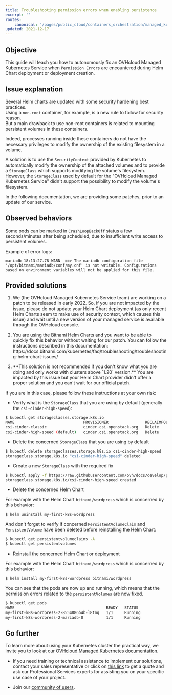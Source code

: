 ```yaml
---
title: Troubleshooting permission errors when enabling persistence
excerpt: ''
routes:
    canonical: '/pages/public_cloud/containers_orchestration/managed_kubernetes/fix-persistent-volumes-permissions'
updated: 2021-12-17
---
```


## Objective

This guide will teach you how to autonomously fix an OVHcloud Managed Kubernetes Service when `Permission Errors` are encountered during Helm Chart deployment or deployment creation.

## Issue explanation

Several Helm charts are updated with some security hardening best practices.<br>
Using a `non-root` container, for example, is a new rule to follow for security reason.<br>
But a main drawback to use non-root containers is related to mounting persistent volumes in these containers.

Indeed, processes running inside these containers do not have the necessary privileges to modify the ownership of the existing filesystem in a volume.

A solution is to use the `SecurityContext` provided by Kubernetes to automatically modify the ownership of the attached volumes and to provide a `StorageClass` which supports modifying the volume's filesystem.<br>
However, the `StorageClass` used by default for the "OVHcloud Managed Kubernetes Service" didn't support the possibility to modify the volume's filesystem.

In the following documentation, we are providing some patches, prior to an update of our service.

## Observed behaviors

Some pods can be marked in `CrashLoopBackOff` status a few seconds/minutes after being scheduled, due to insufficient write access to persistent volumes.

Example of error logs:

```log
mariadb 18:13:27.78 WARN  ==> The mariadb configuration file '/opt/bitnami/mariadb/conf/my.cnf' is not writable. Configurations based on environment variables will not be applied for this file.
```

## Provided solutions

1. We (the OVHcloud Managed Kubernetes Service team) are working on a patch to be released in early 2022. So, if you are not impacted by the issue, please do not update your Helm Chart deployment (as only recent Helm Charts seem to make use of security context, which causes this issue) and wait until a new version of your managed service is available through the OVHcloud console.

<ol start="2">
  <li>You are using the Bitnami Helm Charts and you want to be able to quickly fix this behavior without waiting for our patch. You can follow the instructions described in this documentation: https://docs.bitnami.com/kubernetes/faq/troubleshooting/troubleshooting-helm-chart-issues/
</ol>

<ol start="3">
  <li>**This solution is not recommended if you don't know what you are doing and only works with clusters above `1.20` version.** 
  You are impacted by this issue but your Helm Chart provider didn't offer a proper solution and you can't wait for our official patch.  
</ol>

If you are in this case, please follow these instructions at your own risk:

- Verify what is the `StorageClass` that you are using by default (generally the `csi-cinder-high-speed`):

```bash
$ kubectl get storageclasses.storage.k8s.io 
NAME                              PROVISIONER                RECLAIMPOLICY   VOLUMEBINDINGMODE   ALLOWVOLUMEEXPANSION   AGE
csi-cinder-classic                cinder.csi.openstack.org   Delete          Immediate           true                   83d
csi-cinder-high-speed (default)   cinder.csi.openstack.org   Delete          Immediate           true                   83d
```

- Delete the concerned `StorageClass` that you are using by default 

```bash
$ kubectl delete storageclasses.storage.k8s.io csi-cinder-high-speed 
storageclass.storage.k8s.io "csi-cinder-high-speed" deleted
```

- Create a new `StorageClass` with the required fix

```bash
$ kubectl apply -f https://raw.githubusercontent.com/ovh/docs/develop/pages/public_cloud/containers_orchestration/managed_kubernetes/fix-persistent-volumes-permissions/files/fixed-cinder-high-speed-storage-class.yaml 
storageclass.storage.k8s.io/csi-cinder-high-speed created
```

- Delete the concerned Helm Chart

For example with the Helm Chart `bitnami/wordpress` which is concerned by this behavior:

```bash
$ helm uninstall my-first-k8s-wordpress
```

And don't forget to verify if concerned `PersistentVolumeClaim` and `PersistentVolume` have been deleted before reinstalling the Helm Chart:

```bash
$ kubectl get persistentvolumeclaims -A
$ kubectl get persistentvolumes 
```

- Reinstall the concerned Helm Chart or deployment

For example with the Helm Chart `bitnami/wordpress` which is concerned by this behavior:

```bash
$ helm install my-first-k8s-wordpress bitnami/wordpress
```

You can see that the pods are now up and running, which means that the permission errors related to the `persistentVolumes` are now fixed.

```bash
$ kubectl get pods
NAME                                        READY   STATUS             RESTARTS        AGE
my-first-k8s-wordpress-2-8554886b4b-l8tnq   1/1     Running            0               21m
my-first-k8s-wordpress-2-mariadb-0          1/1     Running            0               21m
```

## Go further

To learn more about using your Kubernetes cluster the practical way, we invite you to look at our [OVHcloud Managed Kubernetes documentation](/products/public-cloud-containers-orchestration-managed-kubernetes-k8s).

- If you need training or technical assistance to implement our solutions, contact your sales representative or click on [this link](https://www.ovhcloud.com/de/professional-services/) to get a quote and ask our Professional Services experts for assisting you on your specific use case of your project.

- Join our [community of users](https://community.ovh.com/en/).
